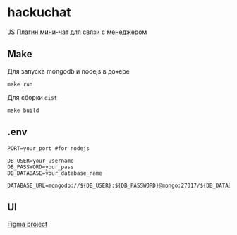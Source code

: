 # hackuchat
JS Плагин мини-чат для связи с менеджером

## Make

Для запуска mongodb и nodejs в докере
```
make run
```

Для сборки `dist`
```
make build
```

## .env
```
PORT=your_port #for nodejs

DB_USER=your_username
DB_PASSWORD=your_pass
DB_DATABASE=your_database_name

DATABASE_URL=mongodb://${DB_USER}:${DB_PASSWORD}@mongo:27017/${DB_DATABASE}
```
## UI
[Figma project](https://www.figma.com/file/0LNKlUK1FPE2RcEUNpYRJS/hakuchat?node-id=0%3A1)
